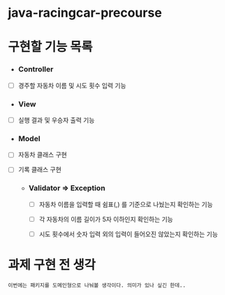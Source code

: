 # java-racingcar-precourse

# 구현할 기능 목록

- ### Controller
- [ ] 경주할 자동차 이름 및 시도 횟수 입력 기능

- ### View
- [ ] 실행 결과 및 우승자 출력 기능

- ### Model
- [ ] 자동차 클래스 구현
- [ ] 기록 클래스 구현

  - ### Validator => Exception
    - [ ] 자동차 이름을 입력할 때 쉼표(,) 를 기준으로 나눴는지 확인하는 기능
    - [ ] 각 자동차의 이름 길이가 5자 이하인지 확인하는 기능
    - [ ] 시도 횟수에서 숫자 입력 외의 입력이 들어오진 않았는지 확인하는 기능


# 과제 구현 전 생각
    이번에는 패키지를 도메인형으로 나눠볼 생각이다. 의미가 있나 싶긴 한데..
